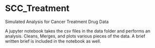 # SCC_Treatment
Simulated Analysis for Cancer Treatment Drug Data

A jupyter notebook takes the csv files in the data folder and performs an analysis. Cleans, Merges, 
and plots various pieces of the data. A brief written brief is included in the notebook as well.
